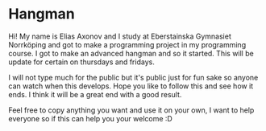 # Hangman

Hi! My name is Elias Axonov and I study at Eberstainska Gymnasiet Norrköping and got to make a programming project in my programming course.
I got to make an advanced hangman and so it started. This will be update for certain on thursdays and fridays.

I will not type much for the public but it's public just for fun sake so anyone can watch when this develops.
Hope you like to follow this and see how it ends. I think it will be a great end with a good result.

Feel free to copy anything you want and use it on your own, I want to help everyone so if this can help you your welcome :D
